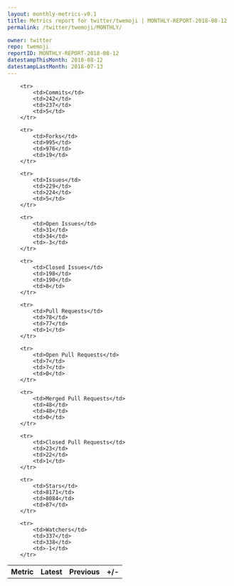 ```yaml
---
layout: monthly-metrics-v0.1
title: Metrics report for twitter/twemoji | MONTHLY-REPORT-2018-08-12 | 2018-08-12
permalink: /twitter/twemoji/MONTHLY/

owner: twitter
repo: twemoji
reportID: MONTHLY-REPORT-2018-08-12
datestampThisMonth: 2018-08-12
datestampLastMonth: 2018-07-13
---
```



<table style="width: 100%;">
    <tr>
        <th>Metric</th>
        <th>Latest</th>
        <th>Previous</th>
        <th>+/-</th>
    </tr>

        <tr>
            <td>Commits</td>
            <td>242</td>
            <td>237</td>
            <td>5</td>
        </tr>
        
        <tr>
            <td>Forks</td>
            <td>995</td>
            <td>976</td>
            <td>19</td>
        </tr>
        
        <tr>
            <td>Issues</td>
            <td>229</td>
            <td>224</td>
            <td>5</td>
        </tr>
        
        <tr>
            <td>Open Issues</td>
            <td>31</td>
            <td>34</td>
            <td>-3</td>
        </tr>
        
        <tr>
            <td>Closed Issues</td>
            <td>198</td>
            <td>190</td>
            <td>8</td>
        </tr>
        
        <tr>
            <td>Pull Requests</td>
            <td>78</td>
            <td>77</td>
            <td>1</td>
        </tr>
        
        <tr>
            <td>Open Pull Requests</td>
            <td>7</td>
            <td>7</td>
            <td>0</td>
        </tr>
        
        <tr>
            <td>Merged Pull Requests</td>
            <td>48</td>
            <td>48</td>
            <td>0</td>
        </tr>
        
        <tr>
            <td>Closed Pull Requests</td>
            <td>23</td>
            <td>22</td>
            <td>1</td>
        </tr>
        
        <tr>
            <td>Stars</td>
            <td>8171</td>
            <td>8084</td>
            <td>87</td>
        </tr>
        
        <tr>
            <td>Watchers</td>
            <td>337</td>
            <td>338</td>
            <td>-1</td>
        </tr>
        
</table>
